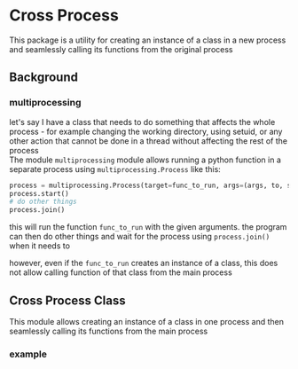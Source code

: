 # Cross Process

This package is a utility for creating an instance of a class in a new process and seamlessly calling its functions from
the original process  
  
## Background
### multiprocessing
let's say I have a class that needs to do something that affects the whole process - for example changing the working 
directory, using setuid, or any other action that cannot be done in a thread without affecting the rest of the process  
The module `multiprocessing` module allows running a python function in a separate process using
`multiprocessing.Process` like this:  
```python
process = multiprocessing.Process(target=func_to_run, args=(args, to, send))
process.start()
# do other things
process.join()
```
this will run the function `func_to_run` with the given arguments. the program can then do other things and wait for the
process using `process.join()` when it needs to  
  
however, even if the `func_to_run` creates an instance of a class, this does not allow calling function of that class
from the main process

## Cross Process Class
This module allows creating an instance of a class in one process and then seamlessly calling its functions from the 
main process

### example
```python

```